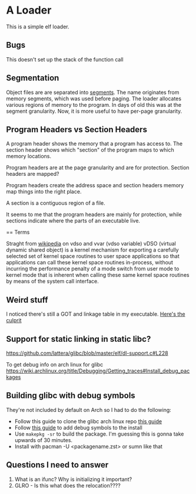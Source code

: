 # A Loader
This is a simple elf loader.

## Bugs
This doesn't set up the stack of the function call

## Segmentation
Object files are are separated into [segments](https://en.wikipedia.org/wiki/Object_file#Segmentation). The name originates from memory segments, which was used before paging. The loader allocates various regions of memory to the program. In days of old this was at the segment granularity. Now, it is more useful to have per-page granularity.

## Program Headers vs Section Headers
A program header shows the memory that a program has access to. The section header shows which "section" of the program maps to which memory locations.

Program headers are at the page granularity and are for protection. Section headers are mapped?

Program headers create the address space and section headers memory map things into the right place.

A section is a contiguous region of a file.

It seems to me that the program headers are mainly for protection, while sections indicate where the parts of an executable live.

== Terms

Straght from [wikipedia]("https://en.wikipedia.org/wiki/VDSO") on vdso and vvar (vdso variable)
vDSO (virtual dynamic shared object) is a kernel mechanism for exporting a carefully selected set of kernel space routines to user space applications so that applications can call these kernel space routines in-process, without incurring the performance penalty of a mode switch from user mode to kernel mode that is inherent when calling these same kernel space routines by means of the system call interface.

## Weird stuff
I noticed there's still a GOT and linkage table in my executable. [Here's the culprit]("https://stackoverflow.com/questions/34850007/why-are-there-global-offset-tables-and-procedure-linkage-tables-in-statically-li")

## Support for static linking in static libc?
https://github.com/lattera/glibc/blob/master/elf/dl-support.c#L228

To get debug info on arch linux for glibc
https://wiki.archlinux.org/title/Debugging/Getting_traces#Install_debug_packages

## Building glibc with debug symbols

They're not included by default on Arch so I had to do the following:
- Follow this guide to clone the glibc arch linux repo [this guide]("https://wiki.archlinux.org/title/Arch_build_system")
- Follow [this guide]("https://wiki.archlinux.org/title/Debugging/Getting_traces#Installing_debug_packages") to add debug symbols to the install
- Use `makepkg -sr` to build the package. I'm guessing this is gonna take upwards of 30 minutes.
- Install with pacman -U <packagename.zst> or sumn like that

## Questions I need to answer

1. What is an ifunc? Why is initializing it important?
2. GLRO - Is this what does the relocation????
